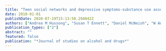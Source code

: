 ```yaml
---
title: "Teen social networks and depressive symptoms-substance use associations: developmental and demographic variation"
date: 2018-01-01
publishDate: 2020-07-19T15:13:50.294042Z
authors: ["Andrea M Hussong", "Susan T Ennett", "Daniel McNeish", "W Andrew Rothenberg", "Veronica Cole", "Nisha C Gottfredson", "Robert W Faris"]
publication_types: ["2"]
abstract: ""
featured: false
publication: "*Journal of studies on alcohol and drugs*"
---
```


